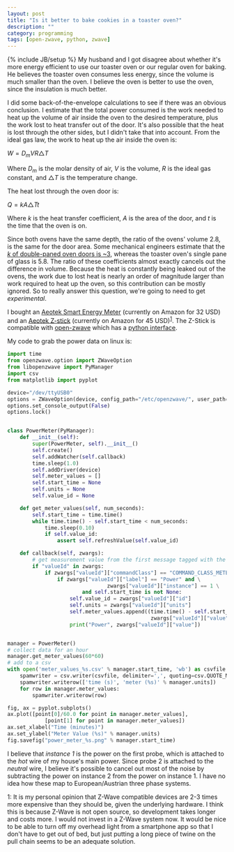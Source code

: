 ```yaml
---
layout: post
title: "Is it better to bake cookies in a toaster oven?"
description: ""
category: programming 
tags: [open-zwave, python, zwave]
---
```

{% include JB/setup %}
My husband and I got disagree about whether it's more energy efficient to use our toaster oven or our regular oven for baking. He believes the toaster oven consumes less energy, since the volume is much smaller than the oven. I believe the oven is better to use the oven, since the insulation is much better.

I did some back-of-the-envelope calculations to see if there was an obvious conclusion. I estimate that the total power consumed is the work needed to heat up the volume of air inside the oven to the desired temperature, plus the work lost to heat transfer out of the door. It's also possible that the heat is lost through the other sides, but I didn't take that into account. From the ideal gas law, the work to heat up the air inside the oven is:

$W = D_mVR\triangle T$

Where $D_m$ is the molar density of air, $V$ is the volume, $R$ is the ideal gas constant, and $\triangle T$ is the temperature change.

The heat lost through the oven door is:

$Q = kA\triangle Tt$

Where $k$ is the heat transfer coefficient, $A$ is the area of the door, and $t$ is the time that the oven is on.

Since both ovens have the same depth, the ratio of the ovens' volume 2.8, is the same for the door area. Some mechanical engineers estimate that the [$k$ of double-paned oven doors is ~3](http://www.esss.com.br/events/ansys2014/colombia/pdf/02_1540.pdf), whereas the toaster oven's single pane of glass is 5.8. The ratio of these coefficients almost exactly cancels out the difference in volume. Because the heat is constantly being leaked out of the ovens, the work due to lost heat is nearly an order of magnitude larger than work required to heat up the oven, so this contribution can be mostly ignored. So to really answer this question, we're going to need to get *experimental*. 

I bought an [Aeotek Smart Energy Meter](https://www.amazon.com/Aeon-Labs-AEDSB09104ZWUS-Aeotec-Monitor/dp/B00DIBSKFU/) (currently on Amazon for 32 USD) and an [Aeotek Z-stick](https://www.amazon.com/Aeotec-Z-Stick-Z-Wave-create-gateway/dp/B00X0AWA6E/) (currently on Amazon for 45 USD)<sup>[1](#myfootnote1)</sup>. The Z-Stick is compatible with [open-zwave](http://www.openzwave.com/) which has a [python interface](https://github.com/OpenZWave/python-openzwave).

My code to grab the power data on linux is:

```python
import time
from openzwave.option import ZWaveOption
from libopenzwave import PyManager
import csv
from matplotlib import pyplot

device="/dev/ttyUSB0"
options = ZWaveOption(device, config_path="/etc/openzwave/", user_path=".", cmd_line="")
options.set_console_output(False)
options.lock()


class PowerMeter(PyManager):
    def __init__(self):
        super(PowerMeter, self).__init__()
        self.create()
        self.addWatcher(self.callback)
        time.sleep(1.0)
        self.addDriver(device)
        self.meter_values = []
        self.start_time = None
        self.units = None
        self.value_id = None

    def get_meter_values(self, num_seconds):
        self.start_time = time.time()
        while time.time() - self.start_time < num_seconds:
            time.sleep(0.10)
            if self.value_id:
                assert self.refreshValue(self.value_id)

    def callback(self, zwargs):
        # get measurement value from the first message tagged with the sensor we want
        if "valueId" in zwargs:
            if zwargs["valueId"]["commandClass"] == "COMMAND_CLASS_METER":
                if zwargs["valueId"]["label"] == "Power" and \
                                zwargs["valueId"]["instance"] == 1 \
                        and self.start_time is not None:
                    self.value_id = zwargs["valueId"]["id"]
                    self.units = zwargs["valueId"]["units"]
                    self.meter_values.append((time.time() - self.start_time,
                                              zwargs["valueId"]["value"]))
                    print("Power", zwargs["valueId"]["value"])


manager = PowerMeter()
# collect data for an hour
manager.get_meter_values(60*60)
# add to a csv
with open('meter_values_%s.csv' % manager.start_time, 'wb') as csvfile:
    spamwriter = csv.writer(csvfile, delimiter=',', quoting=csv.QUOTE_MINIMAL)
    spamwriter.writerow(['time (s)', 'meter (%s)' % manager.units])
    for row in manager.meter_values:
        spamwriter.writerow(row)

fig, ax = pyplot.subplots()
ax.plot([point[0]/60.0 for point in manager.meter_values],
            [point[1] for point in manager.meter_values])
ax.set_xlabel("Time (minutes)")
ax.set_ylabel("Meter Value (%s)" % manager.units)
fig.savefig("power_meter_%s.png" % manager.start_time)
```

I believe that *instance 1* is the power on the first probe, which is attached to the *hot* wire of my house's main power. Since probe 2 is attached to the *neutral* wire, I believe it's possible to cancel out most of the noise by subtracting the power on instance 2 from the power on instance 1. I have no idea how these map to European/Austrian three phase systems. 


<script type="text/javascript" async
  src="https://cdnjs.cloudflare.com/ajax/libs/mathjax/2.7.1/MathJax.js">
</script>

<a name="myfootnote1">1</a>: It is my personal opinion that Z-Wave compatible devices are 2-3 times more expensive than they should be, given the underlying hardware. I think this is because Z-Wave is not open source, so development takes longer and costs more. I would not invest in a Z-Wave system now. It would be nice to be able to turn off my overhead light from a smartphone app so that I don't have to get out of bed, but just putting a long piece of twine on the pull chain seems to be an adequate solution.

